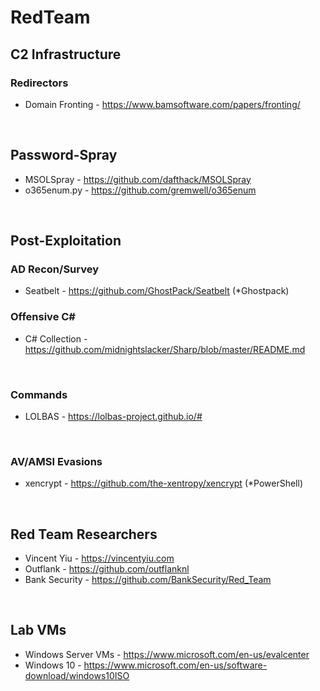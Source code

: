 # RedTeam

## C2 Infrastructure
### Redirectors
  * Domain Fronting - https://www.bamsoftware.com/papers/fronting/
</br>

## Password-Spray
* MSOLSpray - https://github.com/dafthack/MSOLSpray
* o365enum.py - https://github.com/gremwell/o365enum
</br>

## Post-Exploitation
### AD Recon/Survey
 * Seatbelt - https://github.com/GhostPack/Seatbelt (*Ghostpack)

### Offensive C#
* C# Collection - https://github.com/midnightslacker/Sharp/blob/master/README.md
</br>

### Commands
* LOLBAS - https://lolbas-project.github.io/#
</br>

### AV/AMSI Evasions
 * xencrypt - https://github.com/the-xentropy/xencrypt (*PowerShell)
</br>

## Red Team Researchers
  * Vincent Yiu - https://vincentyiu.com
  * Outflank - https://github.com/outflanknl
  * Bank Security - https://github.com/BankSecurity/Red_Team
</br>
  

## Lab VMs
  * Windows Server VMs - https://www.microsoft.com/en-us/evalcenter
  * Windows 10 - https://www.microsoft.com/en-us/software-download/windows10ISO

